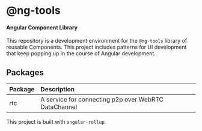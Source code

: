 # @ng-tools

#### Angular Component Library

This repository is a development environment for the `@ng-tools` library of reusable Components. This project includes patterns for UI development that keep popping up in the course of Angular development.

## Packages


| Package       | Description                                          |
| ------------- |:-----------------------------------------------------|
| rtc           | A service for connecting p2p over WebRTC DataChannel |


This project is built with `angular-rollup`.








